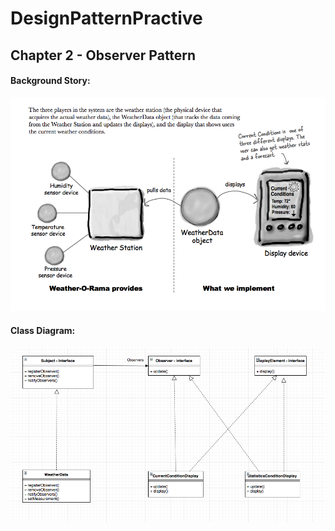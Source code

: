 # DesignPatternPractive
## Chapter 2 - Observer Pattern
#### Background Story:
![](https://github.com/HUAZHEYINy/DesignPatternPractive/blob/master/DesignPatternPractice/src/Chap2ObserverPattern/RelatedImages/background.png)  
#### Class Diagram:  
![](https://github.com/HUAZHEYINy/DesignPatternPractive/blob/master/DesignPatternPractice/src/Chap2ObserverPattern/RelatedImages/classDiagramImg.png)
